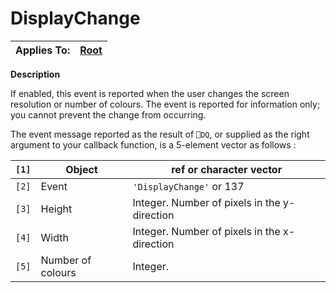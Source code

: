 




<h1 class="heading"><span class="name">DisplayChange</span></h1>

| Applies To: | [Root](./root.md) |
| --- | ---  |


**Description**


If enabled, this event is reported when the user changes the screen resolution or number of colours. The event is reported for information only; you cannot prevent the change from occurring.


The event message reported as the result of `⎕DQ`, or supplied as the right argument to your callback function, is a 5-element vector as follows :


| `[1]` | Object | ref or character vector |
| --- | --- | ---  |
| `[2]` | Event | `'DisplayChange'` or 137 |
| `[3]` | Height | Integer. Number of pixels in the y-direction |
| `[4]` | Width | Integer. Number of pixels in the x-direction |
| `[5]` | Number of colours | Integer. |



